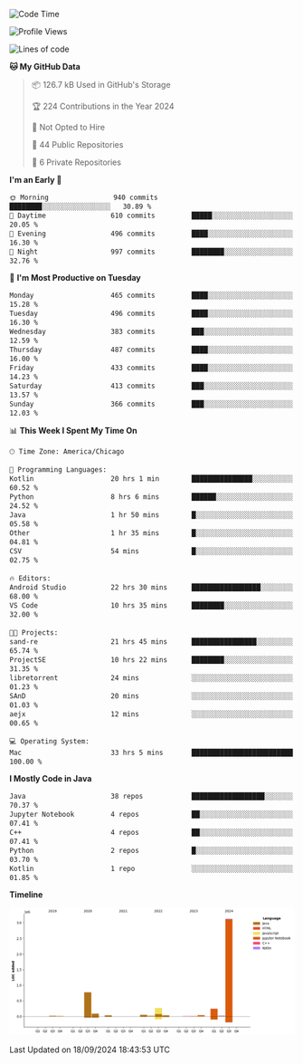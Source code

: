 <!--START_SECTION:waka-->
![Code Time](http://img.shields.io/badge/Code%20Time-633%20hrs%205%20mins-blue)

![Profile Views](http://img.shields.io/badge/Profile%20Views-4-blue)

![Lines of code](https://img.shields.io/badge/From%20Hello%20World%20I%27ve%20Written-4.8%20million%20lines%20of%20code-blue)

**🐱 My GitHub Data** 

> 📦 126.7 kB Used in GitHub's Storage 
 > 
> 🏆 224 Contributions in the Year 2024
 > 
> 🚫 Not Opted to Hire
 > 
> 📜 44 Public Repositories 
 > 
> 🔑 6 Private Repositories 
 > 
**I'm an Early 🐤** 

```text
🌞 Morning                940 commits         ████████░░░░░░░░░░░░░░░░░   30.89 % 
🌆 Daytime                610 commits         █████░░░░░░░░░░░░░░░░░░░░   20.05 % 
🌃 Evening                496 commits         ████░░░░░░░░░░░░░░░░░░░░░   16.30 % 
🌙 Night                  997 commits         ████████░░░░░░░░░░░░░░░░░   32.76 % 
```
📅 **I'm Most Productive on Tuesday** 

```text
Monday                   465 commits         ████░░░░░░░░░░░░░░░░░░░░░   15.28 % 
Tuesday                  496 commits         ████░░░░░░░░░░░░░░░░░░░░░   16.30 % 
Wednesday                383 commits         ███░░░░░░░░░░░░░░░░░░░░░░   12.59 % 
Thursday                 487 commits         ████░░░░░░░░░░░░░░░░░░░░░   16.00 % 
Friday                   433 commits         ████░░░░░░░░░░░░░░░░░░░░░   14.23 % 
Saturday                 413 commits         ███░░░░░░░░░░░░░░░░░░░░░░   13.57 % 
Sunday                   366 commits         ███░░░░░░░░░░░░░░░░░░░░░░   12.03 % 
```


📊 **This Week I Spent My Time On** 

```text
🕑︎ Time Zone: America/Chicago

💬 Programming Languages: 
Kotlin                   20 hrs 1 min        ███████████████░░░░░░░░░░   60.52 % 
Python                   8 hrs 6 mins        ██████░░░░░░░░░░░░░░░░░░░   24.52 % 
Java                     1 hr 50 mins        █░░░░░░░░░░░░░░░░░░░░░░░░   05.58 % 
Other                    1 hr 35 mins        █░░░░░░░░░░░░░░░░░░░░░░░░   04.81 % 
CSV                      54 mins             █░░░░░░░░░░░░░░░░░░░░░░░░   02.75 % 

🔥 Editors: 
Android Studio           22 hrs 30 mins      █████████████████░░░░░░░░   68.00 % 
VS Code                  10 hrs 35 mins      ████████░░░░░░░░░░░░░░░░░   32.00 % 

🐱‍💻 Projects: 
sand-re                  21 hrs 45 mins      ████████████████░░░░░░░░░   65.74 % 
ProjectSE                10 hrs 22 mins      ████████░░░░░░░░░░░░░░░░░   31.35 % 
libretorrent             24 mins             ░░░░░░░░░░░░░░░░░░░░░░░░░   01.23 % 
SAnD                     20 mins             ░░░░░░░░░░░░░░░░░░░░░░░░░   01.03 % 
aejx                     12 mins             ░░░░░░░░░░░░░░░░░░░░░░░░░   00.65 % 

💻 Operating System: 
Mac                      33 hrs 5 mins       █████████████████████████   100.00 % 
```

**I Mostly Code in Java** 

```text
Java                     38 repos            ██████████████████░░░░░░░   70.37 % 
Jupyter Notebook         4 repos             ██░░░░░░░░░░░░░░░░░░░░░░░   07.41 % 
C++                      4 repos             ██░░░░░░░░░░░░░░░░░░░░░░░   07.41 % 
Python                   2 repos             █░░░░░░░░░░░░░░░░░░░░░░░░   03.70 % 
Kotlin                   1 repo              ░░░░░░░░░░░░░░░░░░░░░░░░░   01.85 % 
```



**Timeline**

![Lines of Code chart](https://raw.githubusercontent.com/phanijsp/phanijsp/main/assets/bar_graph.png)


 Last Updated on 18/09/2024 18:43:53 UTC
<!--END_SECTION:waka-->
